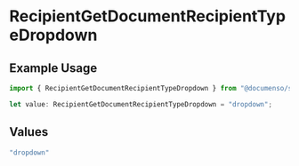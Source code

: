 # RecipientGetDocumentRecipientTypeDropdown

## Example Usage

```typescript
import { RecipientGetDocumentRecipientTypeDropdown } from "@documenso/sdk-typescript/models/operations";

let value: RecipientGetDocumentRecipientTypeDropdown = "dropdown";
```

## Values

```typescript
"dropdown"
```